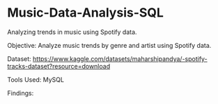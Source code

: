 # Music-Data-Analysis-SQL
Analyzing trends in music using Spotify data.

Objective: Analyze music trends by genre and artist using Spotify data.

Dataset: https://www.kaggle.com/datasets/maharshipandya/-spotify-tracks-dataset?resource=download

Tools Used: MySQL

Findings:
